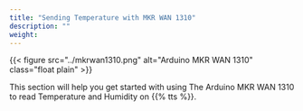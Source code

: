 ```yaml
---
title: "Sending Temperature with MKR WAN 1310"
description: ""
weight:
---
```


{{< figure src="../mkrwan1310.png" alt="Arduino MKR WAN 1310" class="float plain" >}}

This section will help you get started with using The Arduino MKR WAN 1310 to read Temperature and Humidity on {{% tts %}}.